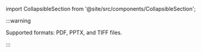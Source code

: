 import CollapsibleSection from '@site/src/components/CollapsibleSection';

:::warning

  Supported formats: PDF, PPTX, and TIFF files.

:::

